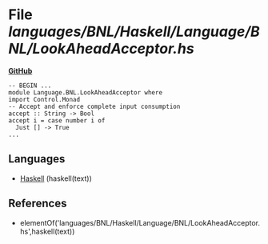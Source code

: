 # File _languages/BNL/Haskell/Language/BNL/LookAheadAcceptor.hs_
**[GitHub](https://github.com/softlang/yas/blob/master/languages/BNL/Haskell/Language/BNL/LookAheadAcceptor.hs)**
```
-- BEGIN ...
module Language.BNL.LookAheadAcceptor where
import Control.Monad
-- Accept and enforce complete input consumption 
accept :: String -> Bool
accept i = case number i of
  Just [] -> True
...
```

## Languages
* [Haskell](../languages/Haskell.md) (haskell(text))

## References
* elementOf('languages/BNL/Haskell/Language/BNL/LookAheadAcceptor.hs',haskell(text))
